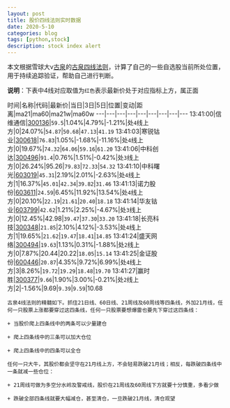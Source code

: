 ```yaml
---
layout: post
title: 股价四线法则实时数据
date: 2020-5-10
categories: blog
tags: [python,stock]
description: stock index alert
---
```



本文根据雪球大v[古泉](https://xueqiu.com/u/7148646888)的[古泉四线法则](https://xueqiu.com/7148646888/130498192)，计算了自己的一些自选股当前所处位置，用于持续追踪验证，帮助自己进行判断。

**说明**：下表中4线对应取值为`红色`表示最新价处于对应指标上方，属正面

时间|名称|代码|最新价|当日|3日|5日|位置|变动|距离|ma21|ma60|ma21w|ma60w
---|---|---|---|---|---|---|---|---
13:41:00|信维通信|[300136](https://xueqiu.com/S/SZ300136)|`59.5`|1.04%|4.79%|-1.21%|处`4`线上方|0|24.07%|`54.87`|`50.68`|`47.13`|`41.19`
13:41:03|寒锐钴业|[300618](https://xueqiu.com/S/SZ300618)|`76.83`|1.05%|-1.68%|-11.16%|处`4`线上方|0|19.67%|`74.32`|`64.06`|`59.16`|`61.20`
13:41:06|中科创达|[300496](https://xueqiu.com/S/SZ300496)|`91.4`|0.76%|1.51%|-0.42%|处`3`线上方|0|26.24%|95.26|`79.83`|`72.33`|`54.32`
13:41:10|中科曙光|[603019](https://xueqiu.com/S/SH603019)|`45.31`|2.19%|2.01%|-2.63%|处`4`线上方|1|16.37%|`45.01`|`42.34`|`39.82`|`31.46`
13:41:13|诺力股份|[603611](https://xueqiu.com/S/SH603611)|`24.59`|6.45%|11.92%|13.54%|处`4`线上方|0|20.10%|`22.19`|`21.61`|`20.40`|`18.18`
13:41:14|华友钴业|[603799](https://xueqiu.com/S/SH603799)|`42.62`|1.21%|2.25%|-4.67%|处`3`线上方|0|12.45%|42.98|`39.47`|`37.30`|`33.20`
13:41:18|长亮科技|[300348](https://xueqiu.com/S/SZ300348)|`21.85`|2.10%|4.12%|-3.53%|处`4`线上方|1|19.65%|`21.62`|`19.47`|`18.41`|`14.85`
13:41:24|盛天网络|[300494](https://xueqiu.com/S/SZ300494)|`19.63`|1.13%|0.31%|-1.88%|处`2`线上方|0|7.87%|20.44|20.22|`18.05`|`15.14`
13:41:25|金证股份|[600446](https://xueqiu.com/S/SH600446)|`20.87`|4.35%|9.72%|6.99%|处`4`线上方|3|8.26%|`19.72`|`19.29`|`18.48`|`19.70`
13:41:27|赢时胜|[300377](https://xueqiu.com/S/SZ300377)|`9.66`|1.90%|3.00%|-0.21%|处`2`线上方|2|-1.56%|9.69|`9.39`|`9.59`|10.68

```
古泉4线法则的精髓如下。抓住21日线、60日线、21周线及60周线等四条线，外加21月线，任何一只股票上涨都要穿过这四条线，任何一只股票要想爆雷也要先下穿过这四条线：

+ 当股价爬上四条线中的两条可以少量建仓

+ 爬上四条线中的三条可以加大仓位

+ 爬上四条线中的四条可以全仓

任何一只大牛，其股价都会坚守在21月线上方，不会轻易跌破21月线；相反，每跌破四条线中一条就减一些仓位：

+ 21周线可做为多空分水岭及警戒线，股价在21周线及60周线下方就要十分慎重，多看少做

+ 跌破全部四条线就要大幅减仓，甚至清仓，一旦跌破21月线，清仓观望
```